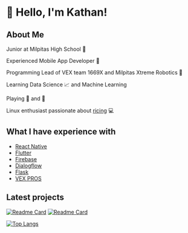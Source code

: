 # :wave: Hello, I'm Kathan!

## About Me 

Junior at Milpitas High School :school:

Experienced Mobile App Developer :iphone: 

Programming Lead of VEX team 1669X and Milpitas Xtreme Robotics :robot:

Learning Data Science :chart_with_upwards_trend:  and Machine Learning

Playing :ping_pong: and :basketball: 

Linux enthusiast passionate about [ricing](https://github.com/kathansheth04/NordRice) :computer:

## What I have experience with 

* [React Native](https://reactnative.dev)
* [Flutter](https://flutter.dev)
* [Firebase](https://firebase.google.com)
* [Dialogflow](https://cloud.google.com/dialogflow/docs)
* [Flask](https://flask.palletsprojects.com/en/1.1.x/)
* [VEX PROS](https://pros.cs.purdue.edu)

## Latest projects
[![Readme Card](https://github-readme-stats.vercel.app/api/pin/?username=kathansheth04&repo=dvhacks&include_all_commits=true&count_private=true&theme=dark)](https://github.com/kathansheth04/dvhacks)
[![Readme Card](https://github-readme-stats.vercel.app/api/pin/?username=kathansheth04&repo=BraceForecast&include_all_commits=true&count_private=true&theme=dark)](https://github.com/kathansheth04/BraceForecast)


[![Top Langs](https://github-readme-stats.vercel.app/api/top-langs/?username=kathansheth04&langs_count=5&include_all_commits=true&count_private=true&theme=dark&layout=compact)](https://github.com/kathansheth04)

